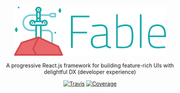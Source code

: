 <p align="center">
  <img alt="Fable - A React Framework Logo" width="400" src="https://github.com/fablejs/fable/raw/master/docs/assets/FableJS_Logo_BGWHITE.png" />
</p>
<p align="center">
  A progressive React.js framework for building feature-rich UIs with delightful DX (developer experience)
</p>
<p align="center">
  <a href="https://travis-ci.org/fablejs/fable"><img src="https://api.travis-ci.org/fablejs/fable.svg?branch=master" alt="Travis" /></a>
  <a href="https://coveralls.io/github/fablejs/fable?branch=master"><img src="https://coveralls.io/repos/github/fablejs/fable/badge.svg?branch=master#8" alt="Coverage" /></a>
</p>
